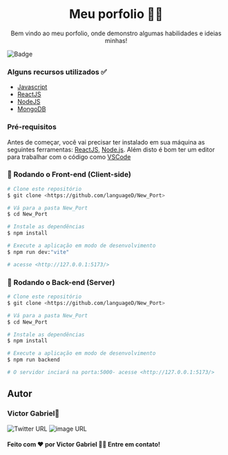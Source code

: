 <h1 align="center">Meu porfolio  👨‍💻 </h1>
<p align="center">Bem vindo ao meu porfolio, onde demonstro algumas habilidades e ideias minhas!</p>

![Badge](https://img.shields.io/badge/ReactJS/NodeJS-4A4E69?style=for-the-badge&logo=ghost)

<h3>Alguns recursos utilizados ✅</h3>

* [Javascript](https://www.w3schools.com/html/)
* [ReactJS](https://pt-br.reactjs.org)
* [NodeJS](https://nodejs.org/en/)
* [MongoDB](https://www.mongodb.com)


### Pré-requisitos

Antes de começar, você vai precisar ter instalado em sua máquina as seguintes ferramentas:
[ReactJS](https://pt-br.reactjs.org), [Node.js](https://nodejs.org/en/). 
Além disto é bom ter um editor para trabalhar com o código como [VSCode](https://code.visualstudio.com/)

### 🎲 Rodando o Front-end (Client-side)

```bash
# Clone este repositório
$ git clone <https://github.com/languageD/New_Port>

# Vá para a pasta New_Port
$ cd New_Port

# Instale as dependências
$ npm install

# Execute a aplicação em modo de desenvolvimento
$ npm run dev:"vite"

# acesse <http://127.0.0.1:5173/>
```

### 🎲 Rodando o Back-end (Server)

```bash
# Clone este repositório
$ git clone <https://github.com/languageD/New_Port>

# Vá para a pasta New_Port
$ cd New_Port

# Instale as dependências
$ npm install

# Execute a aplicação em modo de desenvolvimento
$ npm run backend

# O servidor inciará na porta:5000- acesse <http://127.0.0.1:5173/>
```


## Autor
### Victor Gabriel🚀
![Twitter URL](https://img.shields.io/twitter/url?style=social&url=fasfasdf)
![image URL](https://img.shields.io/badge/LinkedIn-0077B5?style=for-the-badge&logo=linkedin&logoColor=white&url=https://www.linkedin.com/in/victor-gabriel-dos-reis-silva-40473b21b/)
#### Feito com ❤️ por Victor Gabriel 🤙🏽 Entre em contato!









